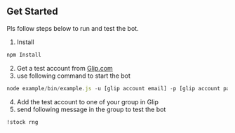 ## Get Started

Pls follow steps below to run and test the bot.

1. Install

```javascript
npm Install
```

2. Get a test account from [Glip.com](glip.com)
3. use following command to start the bot

```javascript
node example/bin/example.js -u [glip account email] -p [glip account password]
```

4. Add the test account to one of your group in Glip
5. send following message in the group to test the bot

```
!stock rng
```